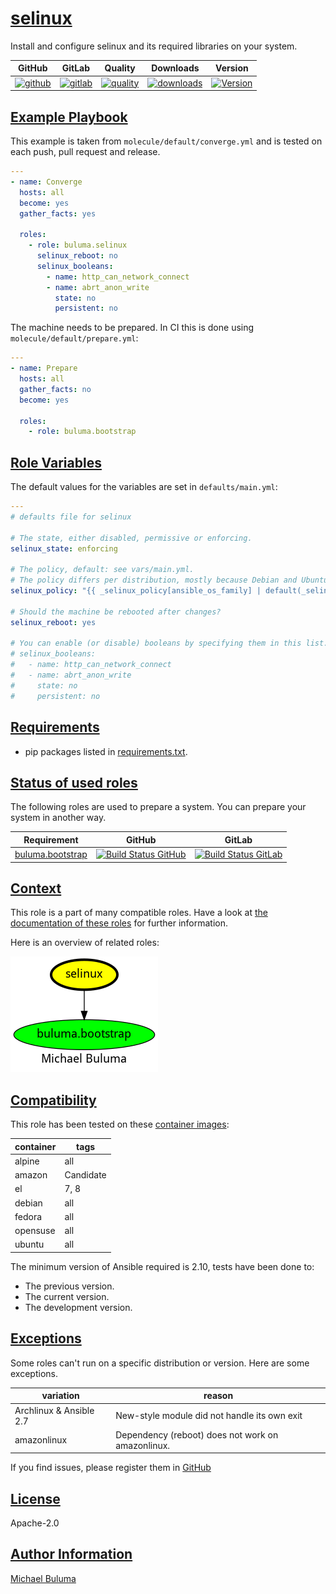 # [selinux](#selinux)

Install and configure selinux and its required libraries on your system.

|GitHub|GitLab|Quality|Downloads|Version|
|------|------|-------|---------|-------|
|[![github](https://github.com/buluma/ansible-role-selinux/workflows/Ansible%20Molecule/badge.svg)](https://github.com/buluma/ansible-role-selinux/actions)|[![gitlab](https://gitlab.com/buluma/ansible-role-selinux/badges/main/pipeline.svg)](https://gitlab.com/buluma/ansible-role-selinux)|[![quality](https://img.shields.io/ansible/quality/57923)](https://galaxy.ansible.com/buluma/selinux)|[![downloads](https://img.shields.io/ansible/role/d/57923)](https://galaxy.ansible.com/buluma/selinux)|[![Version](https://img.shields.io/github/release/buluma/ansible-role-selinux.svg)](https://github.com/buluma/ansible-role-selinux/releases/)|

## [Example Playbook](#example-playbook)

This example is taken from `molecule/default/converge.yml` and is tested on each push, pull request and release.
```yaml
---
- name: Converge
  hosts: all
  become: yes
  gather_facts: yes

  roles:
    - role: buluma.selinux
      selinux_reboot: no
      selinux_booleans:
        - name: http_can_network_connect
        - name: abrt_anon_write
          state: no
          persistent: no
```

The machine needs to be prepared. In CI this is done using `molecule/default/prepare.yml`:
```yaml
---
- name: Prepare
  hosts: all
  gather_facts: no
  become: yes

  roles:
    - role: buluma.bootstrap
```


## [Role Variables](#role-variables)

The default values for the variables are set in `defaults/main.yml`:
```yaml
---
# defaults file for selinux

# The state, either disabled, permissive or enforcing.
selinux_state: enforcing

# The policy, default: see vars/main.yml.
# The policy differs per distribution, mostly because Debian and Ubuntu use 'default' and other distributions use 'targeted'.
selinux_policy: "{{ _selinux_policy[ansible_os_family] | default(_selinux_policy['default'] ) }}"

# Should the machine be rebooted after changes?
selinux_reboot: yes

# You can enable (or disable) booleans by specifying them in this list.
# selinux_booleans:
#   - name: http_can_network_connect
#   - name: abrt_anon_write
#     state: no
#     persistent: no
```

## [Requirements](#requirements)

- pip packages listed in [requirements.txt](https://github.com/buluma/ansible-role-selinux/blob/main/requirements.txt).

## [Status of used roles](#status-of-requirements)

The following roles are used to prepare a system. You can prepare your system in another way.

| Requirement | GitHub | GitLab |
|-------------|--------|--------|
|[buluma.bootstrap](https://galaxy.ansible.com/buluma/bootstrap)|[![Build Status GitHub](https://github.com/buluma/ansible-role-bootstrap/workflows/Ansible%20Molecule/badge.svg)](https://github.com/buluma/ansible-role-bootstrap/actions)|[![Build Status GitLab ](https://gitlab.com/buluma/ansible-role-bootstrap/badges/main/pipeline.svg)](https://gitlab.com/buluma/ansible-role-bootstrap)|

## [Context](#context)

This role is a part of many compatible roles. Have a look at [the documentation of these roles](https://buluma.co.ke/) for further information.

Here is an overview of related roles:

![dependencies](https://raw.githubusercontent.com/buluma/ansible-role-selinux/png/requirements.png "Dependencies")

## [Compatibility](#compatibility)

This role has been tested on these [container images](https://hub.docker.com/u/buluma):

|container|tags|
|---------|----|
|alpine|all|
|amazon|Candidate|
|el|7, 8|
|debian|all|
|fedora|all|
|opensuse|all|
|ubuntu|all|

The minimum version of Ansible required is 2.10, tests have been done to:

- The previous version.
- The current version.
- The development version.

## [Exceptions](#exceptions)

Some roles can't run on a specific distribution or version. Here are some exceptions.

| variation                 | reason                 |
|---------------------------|------------------------|
| Archlinux & Ansible 2.7 | New-style module did not handle its own exit |
| amazonlinux | Dependency (reboot) does not work on amazonlinux. |


If you find issues, please register them in [GitHub](https://github.com/buluma/ansible-role-selinux/issues)

## [License](#license)

Apache-2.0

## [Author Information](#author-information)

[Michael Buluma](https://buluma.github.io/)
